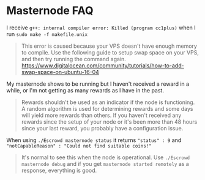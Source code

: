 # Masternode FAQ  

I receive ```g++: internal compiler error: Killed (program cc1plus)``` when I run ```sudo make -f makefile.unix```  
> This error is caused because your VPS doesn't have enough memory to compile. Use the following guide to setup swap space on your VPS, and then try running the command again. https://www.digitalocean.com/community/tutorials/how-to-add-swap-space-on-ubuntu-16-04  

My masternode shows to be running but I haven't received a reward in a while, or I'm not getting as many rewards as I have in the past.  
> Rewards shouldn't be used as an indicator if the node is functioning. A random algorithm is used for determining rewards and some days will yield more rewards than others. If you haven't received any rewards since the setup of your node or it's been more than 48 hours since your last reward, you probably have a configuration issue.  

When using ```./Escrowd masternode status``` it returns ```"status" : 9``` and ```"notCapableReason" : "Could not find suitable coins!"```   
> It's normal to see this when the node is operational. Use ```./Escrowd masternode debug``` and if you get ```masternode started remotely``` as a response, everything is good.  

